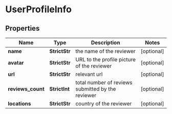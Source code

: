 # UserProfileInfo


## Properties

| Name | Type | Description | Notes |
|------------ | ------------- | ------------- | -------------|
**name** | **StrictStr** | the name of the reviewer |[optional]|
**avatar** | **StrictStr** | URL to the profile picture of the reviewer |[optional]|
**url** | **StrictStr** | relevant url |[optional]|
**reviews_count** | **StrictInt** | total number of reviews submitted by the reviewer |[optional]|
**locations** | **StrictStr** | country of the reviewer |[optional]|